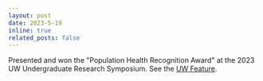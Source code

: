 ```yaml
---
layout: post
date: 2023-5-19
inline: true
related_posts: false
---
```


Presented and won the "Population Health Recognition Award" at the 2023 UW Undergraduate Research Symposium. See the [UW Feature](https://www.washington.edu/populationhealth/2023/05/09/honorees-announced-for-2023-undergraduate-research-recognition-awards/).
